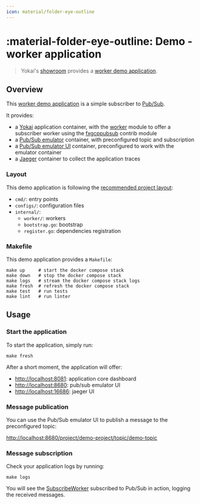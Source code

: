 ```yaml
---
icon: material/folder-eye-outline
---
```


# :material-folder-eye-outline: Demo - worker application

> Yokai's [showroom](https://github.com/ankorstore/yokai-showroom) provides a [worker demo application](https://github.com/ankorstore/yokai-showroom/tree/main/worker-demo).

## Overview

This [worker demo application](https://github.com/ankorstore/yokai-showroom/tree/main/worker-demo) is a simple subscriber to [Pub/Sub](https://cloud.google.com/pubsub).

It provides:

- a [Yokai](https://github.com/ankorstore/yokai) application container, with the [worker](../modules/fxworker.md) module to offer a subscriber worker using the [fxgcppubsub](https://github.com/ankorstore/yokai-contrib/tree/main/fxgcppubsub) contrib module
- a [Pub/Sub emulator](https://github.com/marcelcorso/gcloud-pubsub-emulator) container, with preconfigured topic and subscription
- a [Pub/Sub emulator UI](https://github.com/echocode-io/gcp-pubsub-emulator-ui) container, preconfigured to work with the emulator container
- a [Jaeger](https://www.jaegertracing.io/) container to collect the application traces

### Layout

This demo application is following the [recommended project layout](https://go.dev/doc/modules/layout):

- `cmd/`: entry points
- `configs/`: configuration files
- `internal/`:
	- `worker/`: workers
	- `bootstrap.go`: bootstrap
	- `register.go`: dependencies registration

### Makefile

This demo application provides a `Makefile`:

```
make up     # start the docker compose stack
make down   # stop the docker compose stack
make logs   # stream the docker compose stack logs
make fresh  # refresh the docker compose stack
make test   # run tests
make lint   # run linter
```

## Usage

### Start the application

To start the application, simply run:

```shell
make fresh
```

After a short moment, the application will offer:

- [http://localhost:8081](http://localhost:8081): application core dashboard
- [http://localhost:8680](http://localhost:8680): pub/sub emulator UI
- [http://localhost:16686](http://localhost:16686): jaeger UI

### Message publication

You can use the Pub/Sub emulator UI to publish a message to the preconfigured topic:

[http://localhost:8680/project/demo-project/topic/demo-topic](http://localhost:8680/project/demo-project/topic/demo-topic)

### Message subscription

Check your application logs by running:

```shell
make logs
```

You will see the [SubscribeWorker](https://github.com/ankorstore/yokai-showroom/blob/main/worker-demo/internal/worker/subscribe.go) subscribed to Pub/Sub in action, logging the received
messages.
